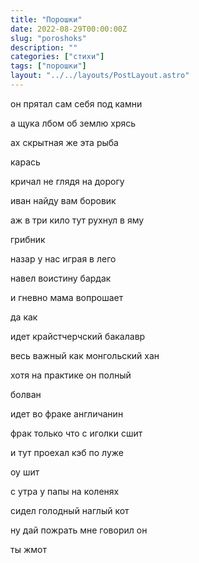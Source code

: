 ```yaml
---
title: "Порошки"
date: 2022-08-29T00:00:00Z
slug: "poroshoks"
description: ""
categories: ["стихи"]
tags: ["порошки"]
layout: "../../layouts/PostLayout.astro"
---
```


он прятал сам себя под камни

а щука лбом об землю хрясь

ах скрытная же эта рыба

карась


кричал не глядя на дорогу

иван найду вам боровик

аж в три кило тут рухнул в яму

грибник


назар у нас играя в лего

навел воистину бардак

и гневно мама вопрошает

да как


идет крайстчерчский бакалавр

весь важный как монгольский хан

хотя на практике он полный 

болван


идет во фраке англичанин

фрак только что с иголки сшит

и тут проехал кэб по луже

оу шит


с утра у папы на коленях

сидел голодный наглый кот

ну дай пожрать мне говорил он 

ты жмот
